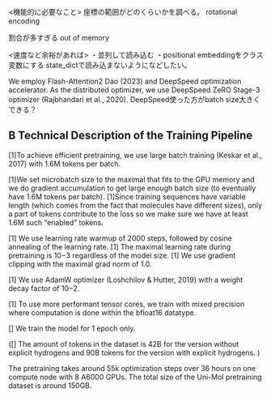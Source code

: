 
<機能的に必要なこと>
座標の範囲がどのくらいかを調べる。
rotational encoding

割合が多すぎる
out of memory

<速度など余裕があれば>
・並列して読み込む
・positional embeddingをクラス変数にする
    state_dictで読み込まないようになどしたい。

We employ Flash-Attention2 Dao (2023) and DeepSpeed optimization accelerator. 
As the distributed optimizer, we use DeepSpeed ZeRO Stage-3 optimizer (Rajbhandari et al., 2020). 
    DeepSpeed使った方がbatch size大きくできる？


## B Technical Description of the Training Pipeline
[1]To achieve efficient pretraining, we use large batch training (Keskar et al., 2017) with 1.6M tokens per batch. 

[1]We set microbatch size to the maximal that fits to the GPU memory and we do gradient accumulation to get large enough batch size (to eventually have 1.6M tokens per batch). 
[1]Since training sequences have variable length (which comes from the fact that molecules have different sizes), only a part of tokens contribute to the loss so we make sure we have at least 1.6M such “enabled” tokens. 

[1] We use learning rate warmup of 2000 steps, followed by cosine annealing of the learning rate. 
[1] The maximal learning rate during pretraining is 10−3 regardless of the model size. 
[1] We use gradient clipping with the maximal grad norm of 1.0. 

[1] We use AdamW optimizer (Loshchilov & Hutter, 2019) with a weight decay factor of 10−2. 

[1] To use more performant tensor cores, we train with mixed precision where computation is done within the bfloat16 datatype. 

[] We train the model for 1 epoch only. 

([] The amount of tokens in the dataset is 42B for the version without explicit hydrogens and 90B tokens for the version with explicit hydrogens. )


The pretraining takes around 55k optimization steps over 36 hours on one compute node with 8 A6000 GPUs. 
The total size of the Uni-Mol pretraining dataset is around 150GB.